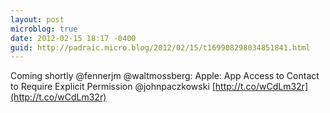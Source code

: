 ```yaml
---
layout: post
microblog: true
date: 2012-02-15 18:17 -0400
guid: http://padraic.micro.blog/2012/02/15/t169908298034851841.html
---
```

Coming shortly @fennerjm  @waltmossberg: Apple: App Access to Contact to Require Explicit Permission @johnpaczkowski [http://t.co/wCdLm32r](http://t.co/wCdLm32r)
